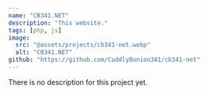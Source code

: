 ```yaml
---
name: "CB341.NET"
description: "This website."
tags: [php, js]
image:
  src: "@assets/projects/cb341-net.webp"
  alt: "CB341.NET"
github: "https://github.com/CuddlyBunion341/cb341-net"
---
```

There is no description for this project yet.

